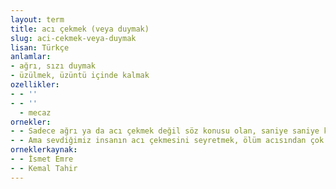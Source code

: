 ```yaml
---
layout: term
title: acı çekmek (veya duymak)
slug: aci-cekmek-veya-duymak
lisan: Türkçe
anlamlar:
- ağrı, sızı duymak
- üzülmek, üzüntü içinde kalmak
ozellikler:
- - ''
- - ''
  - mecaz
ornekler:
- - Sadece ağrı ya da acı çekmek değil söz konusu olan, saniye saniye kötüye giden şartlar...
- - Ama sevdiğimiz insanın acı çekmesini seyretmek, ölüm acısından çok daha zor gelmiştir bana.
orneklerkaynak:
- - İsmet Emre
- - Kemal Tahir
---
```

